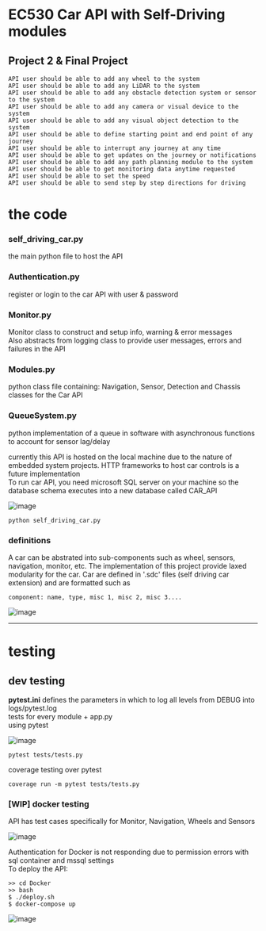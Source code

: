 # EC530 Car API with Self-Driving modules
## Project 2 & Final Project

```
API user should be able to add any wheel to the system
API user should be able to add any LiDAR to the system
API user should be able to add any obstacle detection system or sensor to the system
API user should be able to add any camera or visual device to the system
API user should be able to add any visual object detection to the system
API user should be able to define starting point and end point of any journey
API user should be able to interrupt any journey at any time
API user should be able to get updates on the journey or notifications
API user should be able to add any path planning module to the system
API user should be able to get monitoring data anytime requested
API user should be able to set the speed
API user should be able to send step by step directions for driving
```
# the code
### self_driving_car.py
the main python file to host the API <br>

### Authentication.py 
register or login to the car API with user & password <br>

### Monitor.py 
Monitor class to construct and setup info, warning & error messages <br>
Also abstracts from logging class to provide user messages, errors and failures in the API <br>

### Modules.py 
python class file containing: Navigation, Sensor, Detection and Chassis classes for the Car API <br>

### QueueSystem.py
python implementation of a queue in software with asynchronous functions to account for sensor lag/delay <br>

currently this API is hosted on the local machine due to the nature of embedded system projects. HTTP frameworks to host car controls is a  future implementation <br>
To run car API, you need microsoft SQL server on your machine so the database schema executes into a new database called CAR_API <br>

![image](https://github.com/MuhammedAbdalla/car-api/assets/54071115/39074898-3f60-4e0e-9c31-7a25c34bfa4c)

```
python self_driving_car.py
```
### definitions
A car can be abstrated into sub-components such as wheel, sensors, navigation, monitor, etc. The implementation of this project provide laxed modularity for the car. Car are defined in '.sdc' files (self driving car extension) and are formatted such as <br>
```
component: name, type, misc 1, misc 2, misc 3....
```
![image](https://github.com/MuhammedAbdalla/car-api/assets/54071115/2d688bc3-8078-4b58-9ad4-f692b8e20c07)

<hr>

# testing

## dev testing
**pytest.ini** defines the parameters in which to log all levels from DEBUG into logs/pytest.log <br> 
tests for every module + app.py <br>
using pytest

![image](https://github.com/MuhammedAbdalla/car-api/assets/54071115/5644afd7-0460-4ea0-86cc-f586d87804df)

```
pytest tests/tests.py
```
coverage testing over pytest
```
coverage run -m pytest tests/tests.py
```
### [WIP] docker testing

API has test cases specifically for Monitor, Navigation, Wheels and Sensors <br>

![image](https://github.com/MuhammedAbdalla/car-api/assets/54071115/70fd050b-51a0-4024-a98c-8bd584ca0bb9)

Authentication for Docker is not responding due to permission errors with sql container and mssql settings <br>
To deploy the API: <br>
```
>> cd Docker
>> bash
$ ./deploy.sh
$ docker-compose up
```

![image](https://github.com/MuhammedAbdalla/car-api/assets/54071115/397a8b03-d1c8-4711-9285-2c2c420cb0ca)


